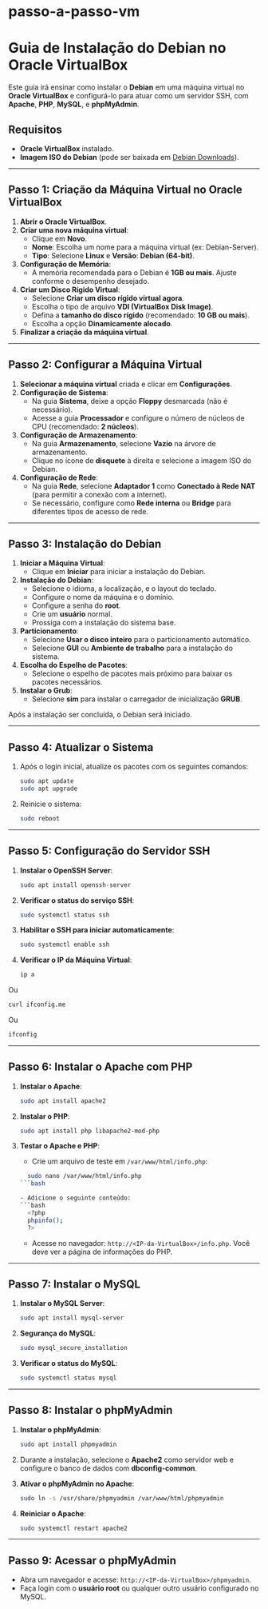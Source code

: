 # passo-a-passo-vm

# Guia de Instalação do Debian no Oracle VirtualBox

Este guia irá ensinar como instalar o **Debian** em uma máquina virtual no **Oracle VirtualBox** e configurá-lo para atuar como um servidor SSH, com **Apache**, **PHP**, **MySQL**, e **phpMyAdmin**.

## Requisitos

- **Oracle VirtualBox** instalado.
- **Imagem ISO do Debian** (pode ser baixada em [Debian Downloads](https://www.debian.org/download)).

---

## Passo 1: Criação da Máquina Virtual no Oracle VirtualBox

1. **Abrir o Oracle VirtualBox**.
2. **Criar uma nova máquina virtual**:
   - Clique em **Novo**.
   - **Nome**: Escolha um nome para a máquina virtual (ex: Debian-Server).
   - **Tipo**: Selecione **Linux** e **Versão**: **Debian (64-bit)**.
3. **Configuração de Memória**:
   - A memória recomendada para o Debian é **1GB ou mais**. Ajuste conforme o desempenho desejado.
4. **Criar um Disco Rígido Virtual**:
   - Selecione **Criar um disco rígido virtual agora**.
   - Escolha o tipo de arquivo **VDI (VirtualBox Disk Image)**.
   - Defina a **tamanho do disco rígido** (recomendado: **10 GB ou mais**).
   - Escolha a opção **Dinamicamente alocado**.
5. **Finalizar a criação da máquina virtual**.

---

## Passo 2: Configurar a Máquina Virtual

1. **Selecionar a máquina virtual** criada e clicar em **Configurações**.
2. **Configuração de Sistema**:
   - Na guia **Sistema**, deixe a opção **Floppy** desmarcada (não é necessário).
   - Acesse a guia **Processador** e configure o número de núcleos de CPU (recomendado: **2 núcleos**).
3. **Configuração de Armazenamento**:
   - Na guia **Armazenamento**, selecione **Vazio** na árvore de armazenamento.
   - Clique no ícone de **disquete** à direita e selecione a imagem ISO do Debian.
4. **Configuração de Rede**:
   - Na guia **Rede**, selecione **Adaptador 1** como **Conectado à Rede NAT** (para permitir a conexão com a internet).
   - Se necessário, configure como **Rede interna** ou **Bridge** para diferentes tipos de acesso de rede.

---

## Passo 3: Instalação do Debian

1. **Iniciar a Máquina Virtual**:
   - Clique em **Iniciar** para iniciar a instalação do Debian.
2. **Instalação do Debian**:
   - Selecione o idioma, a localização, e o layout do teclado.
   - Configure o nome da máquina e o domínio.
   - Configure a senha do **root**.
   - Crie um **usuário** normal.
   - Prossiga com a instalação do sistema base.
3. **Particionamento**:
   - Selecione **Usar o disco inteiro** para o particionamento automático.
   - Selecione **GUI** ou **Ambiente de trabalho** para a instalação do sistema.
4. **Escolha do Espelho de Pacotes**:
   - Selecione o espelho de pacotes mais próximo para baixar os pacotes necessários.
5. **Instalar o Grub**:
   - Selecione **sim** para instalar o carregador de inicialização **GRUB**.

Após a instalação ser concluída, o Debian será iniciado.

---

## Passo 4: Atualizar o Sistema

1. Após o login inicial, atualize os pacotes com os seguintes comandos:

   ```bash
   sudo apt update
   sudo apt upgrade
   ```	


2. Reinicie o sistema:
   ```bash
   sudo reboot
   ```

---

## Passo 5: Configuração do Servidor SSH

1. **Instalar o OpenSSH Server**:
   ```bash
   sudo apt install openssh-server
   ```

2. **Verificar o status do serviço SSH**:
   ```bash
   sudo systemctl status ssh
   ```

3. **Habilitar o SSH para iniciar automaticamente**:
   ```bash
   sudo systemctl enable ssh
   ```

4. **Verificar o IP da Máquina Virtual**:
   ```bash
   ip a
   ```
Ou 
   ```bash
   curl ifconfig.me
   ```
Ou 
   ```bash
   ifconfig
   ```

---

## Passo 6: Instalar o Apache com PHP

1. **Instalar o Apache**:
   ```bash
   sudo apt install apache2
   ```

2. **Instalar o PHP**:
   ```bash
   sudo apt install php libapache2-mod-php
   ```

3. **Testar o Apache e PHP**:
   - Crie um arquivo de teste em `/var/www/html/info.php`:
   ```bash
     sudo nano /var/www/html/info.php
   ```bash

   - Adicione o seguinte conteúdo:
   ```bash
     <?php
     phpinfo();
     ?>
   ```

   - Acesse no navegador: `http://<IP-da-VirtualBox>/info.php`. Você deve ver a página de informações do PHP.

---

## Passo 7: Instalar o MySQL

1. **Instalar o MySQL Server**:
   ```bash
   sudo apt install mysql-server
   ```

2. **Segurança do MySQL**:
   ```bash
   sudo mysql_secure_installation
   ```

3. **Verificar o status do MySQL**:
   ```bash
   sudo systemctl status mysql
   ```

---

## Passo 8: Instalar o phpMyAdmin

1. **Instalar o phpMyAdmin**:
   ```bash
   sudo apt install phpmyadmin
   ```

2. Durante a instalação, selecione o **Apache2** como servidor web e configure o banco de dados com **dbconfig-common**.

3. **Ativar o phpMyAdmin no Apache**:
   ```bash
   sudo ln -s /usr/share/phpmyadmin /var/www/html/phpmyadmin
   ```

4. **Reiniciar o Apache**:
   ```bash
   sudo systemctl restart apache2
   ```

---

## Passo 9: Acessar o phpMyAdmin

- Abra um navegador e acesse: `http://<IP-da-VirtualBox>/phpmyadmin`.
- Faça login com o **usuário root** ou qualquer outro usuário configurado no MySQL.


